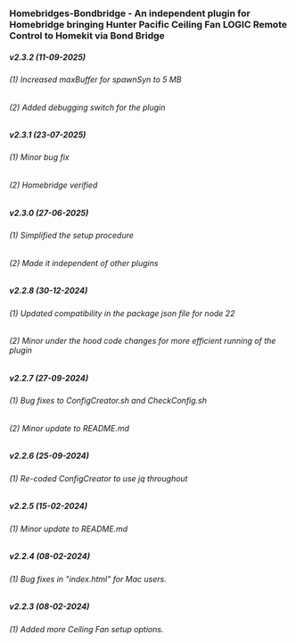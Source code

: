 ### Homebridges-Bondbridge - An independent plugin for Homebridge bringing Hunter Pacific Ceiling Fan LOGIC Remote Control to Homekit via Bond Bridge

##### v2.3.2 (11-09-2025)
###### (1) Increased maxBuffer for spawnSyn to 5 MB
###### (2) Added debugging switch for the plugin

##### v2.3.1 (23-07-2025)
###### (1) Minor bug fix                 
###### (2) Homebridge verified

##### v2.3.0 (27-06-2025)
###### (1) Simplified the setup procedure
###### (2) Made it independent of other plugins

##### v2.2.8 (30-12-2024)
###### (1) Updated compatibility in the package json file for node 22
###### (2) Minor under the hood code changes for more efficient running of the plugin

##### v2.2.7 (27-09-2024)
###### (1) Bug fixes to ConfigCreator.sh and CheckConfig.sh
###### (2) Minor update to README.md

##### v2.2.6 (25-09-2024)
###### (1) Re-coded ConfigCreator to use jq throughout

##### v2.2.5 (15-02-2024)
###### (1) Minor update to README.md

##### v2.2.4 (08-02-2024)
###### (1) Bug fixes in "index.html" for Mac users.

##### v2.2.3 (08-02-2024)
###### (1) Added more Ceiling Fan setup options.
